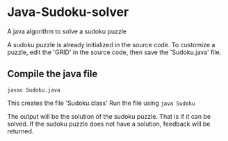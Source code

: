 # Java-Sudoku-solver
A java algorithm to solve a sudoku puzzle

A sudoku puzzle is already initialized in the source code.
To customize a puzzle, edit the 'GRID' in the source code, then save the 'Sudoku.java' file.

## Compile the java file
`javac Sudoku.java`

This creates the file 'Sudoku.class'
Run the file using
`java Sudoku`

The output will be the solution of the sudoku puzzle. That is if it can be solved.
If the sudoku puzzle does not have a solution, feedback will be returned.

